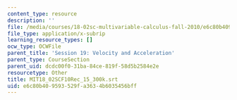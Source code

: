 ```yaml
---
content_type: resource
description: ''
file: /media/courses/18-02sc-multivariable-calculus-fall-2010/e6c80b409593529fa3634b6035456bff_MIT18_02SCF10Rec_15_300k.vtt
file_type: application/x-subrip
learning_resource_types: []
ocw_type: OCWFile
parent_title: 'Session 19: Velocity and Acceleration'
parent_type: CourseSection
parent_uid: dcdc00f0-31ba-84ce-819f-58d5b2584e2e
resourcetype: Other
title: MIT18_02SCF10Rec_15_300k.srt
uid: e6c80b40-9593-529f-a363-4b6035456bff
---
```

